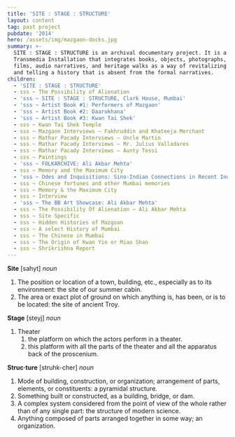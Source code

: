 ```yaml
---
title: 'SITE : STAGE : STRUCTURE'
layout: content
tag: past project
pubdate: '2014'
hero: /assets/img/mazgaon-docks.jpg
summary: >-
  SITE : STAGE : STRUCTURE is an archival documentary project. It is a
  Transmedia Installation that integrates books, objects, photographs, short
  films, audio narratives, and heritage walks as a way of revitalizing memories
  and telling a history that is absent from the formal narratives.
children:
  - 'SITE : STAGE : STRUCTURE'
  - sss ~ The Possibility of Alienation
  - 'sss ~ SITE : STAGE : STRUCTURE, Clark House, Mumbai'
  - 'sss ~ Artist Book #1: Performers of Mazgaon'
  - 'sss ~ Artist Book #2: Daarukhana'
  - 'sss ~ Artist Book #3: Kwan Tai Shek'
  - sss ~ Kwan Tai Shek Temple
  - sss ~ Mazgaon Interviews – Fakhruddin and Khateeja Merchant
  - sss ~ Mathar Pacady Interviews – Uncle Martin
  - sss ~ Mathar Pacady Interviews – Mr. Julius Valladares
  - sss ~ Mathar Pacady Interviews – Aunty Tessi
  - sss ~ Paintings
  - 'sss ~ FOLKARCHIVE: Ali Akbar Mehta'
  - sss ~ Memory and the Maximum City
  - 'sss ~ Odes and Inquisitions: Sino-Indian Connections in Recent Indian Art'
  - sss ~ Chinese fortunes and other Mumbai memories
  - sss ~ Memory & the Maximum City
  - sss ~ Interview
  - 'sss ~ The BB Art Showcase: Ali Akbar Mehta'
  - sss ~ The Possibility Of Alienation – Ali Akbar Mehta
  - sss ~ Site Specific
  - sss ~ Hidden Histories of Mazgoan
  - sss ~ A select History of Mumbai
  - sss ~ The Chinese in Mumbai
  - sss ~ The Origin of Kwan Yin or Miao Shan
  - sss ~ Shrikrishna Report
---
```

**Site** \[sahyt] _noun_

1. The position or location of a town, building, etc., especially as to its environment: the site of our summer cabin.
2. The area or exact plot of ground on which anything is, has been, or is to be located: the site of ancient Troy.

**Stage** \[steyj] _noun_

1. Theater
   1. the platform on which the actors perform in a theater.
   2. this platform with all the parts of the theater and all the apparatus back of the proscenium.

**Struc·ture** \[struhk-cher] _noun_

1. Mode of building, construction, or organization; arrangement of parts, elements, or constituents: a pyramidal structure.
2. Something built or constructed, as a building, bridge, or dam.
3. A complex system considered from the point of view of the whole rather than of any single part: the structure of modern science.
4. Anything composed of parts arranged together in some way; an organization.
